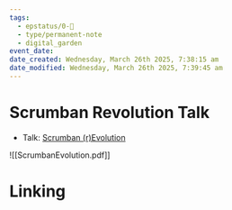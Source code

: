 ```yaml
---
tags:
  - epstatus/0-🌰
  - type/permanent-note
  - digital_garden
event_date:
date_created: Wednesday, March 26th 2025, 7:38:15 am
date_modified: Wednesday, March 26th 2025, 7:39:45 am
---
```

# Scrumban Revolution Talk

+ Talk: [Scrumban (r)Evolution](https://www.slideshare.net/slideshow/scrumban-revolution/105227896)

![[ScrumbanEvolution.pdf]]

# Linking

